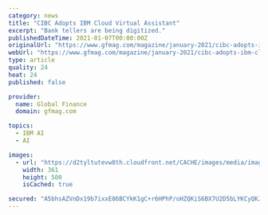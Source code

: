 ```yaml
---
category: news
title: "CIBC Adopts IBM Cloud Virtual Assistant"
excerpt: "Bank tellers are being digitized."
publishedDateTime: 2021-01-07T00:00:00Z
originalUrl: "https://www.gfmag.com/magazine/january-2021/cibc-adopts-ibm-cloud-virtual-assistant"
webUrl: "https://www.gfmag.com/magazine/january-2021/cibc-adopts-ibm-cloud-virtual-assistant"
type: article
quality: 24
heat: 24
published: false

provider:
  name: Global Finance
  domain: gfmag.com

topics:
  - IBM AI
  - AI

images:
  - url: "https://d2tyltutevw8th.cloudfront.net/CACHE/images/media/image/january-2021-533-739-1609770676/693c8ec82d54cb7728df5b66900fc202.png"
    width: 361
    height: 500
    isCached: true

secured: "A5bhsAZVnDx19b7ixxE86BCYkK1gC+r6HPhP/oHZQKiS6BX7U2D5bLYKCyQKJwIPFK5xarQJRN8YRF87mByz8O8YOCaw602wi8dc3a86I+qUMBqMG8rQ1ynSOBQhdxENUiT9Ef2r4aKMgX0JDnRkvQaesTtTPFoaQXV5KbRxFU80+/KeJ/+qEY1MLIhpjulyLHeFvanMvFnR0QPPA+CSZoEsYfOOIzYIf4DdI9AjuYQNu3l7l2m8qNWjnh7sbRX5suUiQmpmnENss1JwOa+kw3y1L81gg8fOlmWGj4M6XfkqikYNaMU5LJ9rMbvBP+5Tfn0ZFz9L1YU1Wcj82j4eBuZMcBtsc7FB9T1V6E3Pw4A=;NgFLIrsbsAsYc81U1G0YCA=="
---
```


